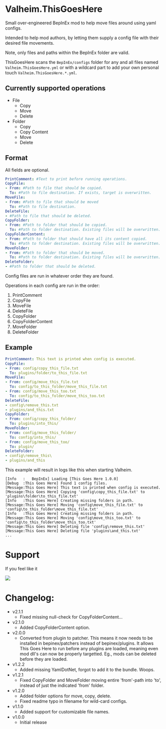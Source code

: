 # Valheim.ThisGoesHere

Small over-engineered BepInEx mod to help move files around using yaml configs.

Intended to help mod authors, by letting them supply a config file with their desired file movements.

Note, only files and paths within the BepInEx folder are valid.

ThisGoesHere scans the `BepInEx/configs` folder for any and all files named `Valheim.ThisGoesHere.yml` or with a wildcard part to add your own personal touch `Valheim.ThisGoesHere.*.yml`.

## Currently supported operations
- File
  - Copy
  - Move
  - Delete
- Folder
  - Copy
  - Copy Content
  - Move
  - Delete

## Format

All fields are optional.

```yml
PrintComment: #Text to print before running operations.
CopyFile:
- From: #Path to file that should be copied.
  To: #Path to file destination. If exists, target is overwritten.
MoveFile:
- From: #Path to file that should be moved
  To: #Path to file destination.
DeleteFile:
- #Path to file that should be deleted.
CopyFolder:
- From: #Path to folder that should be copied.
  To: #Path to folder destination. Existing files will be overwritten.
CopyFolderContent:
- From: #Path to folder that should have all its content copied.
  To: #Path to folder destination. Existing files will be overwritten.
MoveFolder:
- From: #Path to folder that should be moved.
  To: #Path to folder destination. Existing files will be overwritten.
DeleteFolder:
- #Path to folder that should be deleted.
```
Config files are run in whatever order they are found.

Operations in each config are run in the order:
1. PrintComment
2. CopyFile
3. MoveFile
4. DeleteFile
5. CopyFolder
6. CopyFolderContent
7. MoveFolder
8. DeleteFolder

## Example

```yaml
PrintComment: This text is printed when config is executed.
CopyFile:
- From: config/copy_this_file.txt
  To: plugins/folder/to_this_file.txt
MoveFile:
- From: config/move_this_file.txt
  To: config/to_this_folder/move_this_file.txt
- From: config/move_this_too.txt
  To: config/to_this_folder/move_this_too.txt
DeleteFile:
- config\remove_this.txt
- plugins/and_this.txt
CopyFolder:
- From: config/copy_this_folder/
  To: plugins/into_this/
MoveFolder:
- From: config/move_this_folder/
  To: config/into_this/
- From: config/move_this_too/
  To: plugin/
DeleteFolder:
- config\remove_this\
- plugins/and_this
```

This example will result in logs like this when starting Valheim.

```log
[Info   :   BepInEx] Loading [This Goes Here 1.0.0]
[Debug  :This Goes Here] Found 1 config files.
[Message:This Goes Here] This text is printed when config is executed.
[Message:This Goes Here] Copying 'config\copy_this_file.txt' to 'plugins\folder\to_this_file.txt'
[Info   :This Goes Here] Creating missing folders in path.
[Message:This Goes Here] Moving 'config\move_this_file.txt' to 'config\to_this_folder\move_this_file.txt'
[Info   :This Goes Here] Creating missing folders in path.
[Message:This Goes Here] Moving 'config\move_this_too.txt' to 'config\to_this_folder\move_this_too.txt'
[Message:This Goes Here] Deleting file 'config\remove_this.txt'
[Message:This Goes Here] Deleting file 'plugins\and_this.txt'
...
```

# Support

If you feel like it

<a href="https://www.buymeacoffee.com/asharppen"><img src="https://img.buymeacoffee.com/button-api/?text=Buy me a coffee&emoji=&slug=asharppen&button_colour=FFDD00&font_colour=000000&font_family=Cookie&outline_colour=000000&coffee_colour=ffffff" /></a>

# Changelog:
- v2.1.1
  - Fixed missing null-check for CopyFolderContent...
- v2.1.0
  - Added CopyFolderContent option.
- v2.0.0
  - Converted from plugin to patcher. This means it now needs to be installed in bepinex/patchers instead of bepinex/plugins. It allows This Goes Here to run before any plugins are loaded, meaning even mod dll's can now be properly targetted. Eg., mods can be deleted before they are loaded.
- v1.2.2
  - Added missing YamlDotNet, forgot to add it to the bundle. Woops.
- v1.2.1
  - Fixed CopyFolder and MoveFolder moving entire 'from'-path into 'to', instead of just the indicated 'from' folder.
- v1.2.0
  - Added folder options for move, copy, delete.
  - Fixed readme typo in filename for wild-card configs.
- v1.1.0
  - Added support for customizable file names.
- v1.0.0
  - Initial release